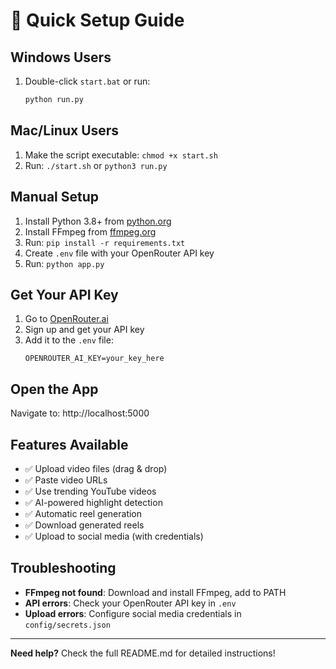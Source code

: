 # 🚀 Quick Setup Guide

## Windows Users
1. Double-click `start.bat` or run:
   ```cmd
   python run.py
   ```

## Mac/Linux Users
1. Make the script executable: `chmod +x start.sh`
2. Run: `./start.sh` or `python3 run.py`

## Manual Setup
1. Install Python 3.8+ from [python.org](https://python.org)
2. Install FFmpeg from [ffmpeg.org](https://ffmpeg.org/download.html)
3. Run: `pip install -r requirements.txt`
4. Create `.env` file with your OpenRouter API key
5. Run: `python app.py`

## Get Your API Key
1. Go to [OpenRouter.ai](https://openrouter.ai/)
2. Sign up and get your API key
3. Add it to the `.env` file:
   ```
   OPENROUTER_AI_KEY=your_key_here
   ```

## Open the App
Navigate to: http://localhost:5000

## Features Available
- ✅ Upload video files (drag & drop)
- ✅ Paste video URLs
- ✅ Use trending YouTube videos
- ✅ AI-powered highlight detection
- ✅ Automatic reel generation
- ✅ Download generated reels
- ✅ Upload to social media (with credentials)

## Troubleshooting
- **FFmpeg not found**: Download and install FFmpeg, add to PATH
- **API errors**: Check your OpenRouter API key in `.env`
- **Upload errors**: Configure social media credentials in `config/secrets.json`

---
**Need help?** Check the full README.md for detailed instructions! 